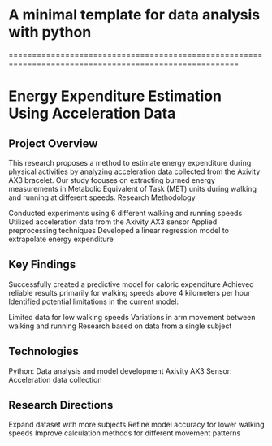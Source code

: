 
# A minimal template for data analysis with python 

=======================================================================================================
# Energy Expenditure Estimation Using Acceleration Data

## Project Overview
This research proposes a method to estimate energy expenditure during physical activities by analyzing acceleration data collected from the Axivity AX3 bracelet. Our study focuses on extracting burned energy measurements in Metabolic Equivalent of Task (MET) units during walking and running at different speeds.
Research Methodology

Conducted experiments using 6 different walking and running speeds
Utilized acceleration data from the Axivity AX3 sensor
Applied preprocessing techniques
Developed a linear regression model to extrapolate energy expenditure

## Key Findings

Successfully created a predictive model for caloric expenditure
Achieved reliable results primarily for walking speeds above 4 kilometers per hour
Identified potential limitations in the current model:

Limited data for low walking speeds
Variations in arm movement between walking and running
Research based on data from a single subject



## Technologies

Python: Data analysis and model development
Axivity AX3 Sensor: Acceleration data collection

## Research Directions

Expand dataset with more subjects
Refine model accuracy for lower walking speeds
Improve calculation methods for different movement patterns

